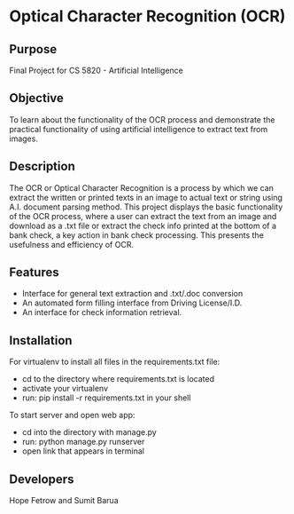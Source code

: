 # Optical Character Recognition (OCR)


<h2> Purpose </h2>

Final Project for CS 5820 - Artificial Intelligence

<h2> Objective	</h2>
	
To learn about the functionality of the OCR process and demonstrate the practical functionality of using artificial intelligence to extract text from images. 

<h2> Description </h2>

The OCR or Optical Character Recognition is a process by which we can extract the written or printed texts in an image to actual text or string using A.I. document parsing method. This project displays the basic functionality of the OCR process, where a user can extract the text from an image and download as a .txt file or extract the check info printed at the bottom of a bank check, a key action in bank check processing. This presents the usefulness and efficiency of OCR. 
		
<h2> Features </h2>
<ul>
 <li> Interface for general text extraction and .txt/.doc conversion</li>
 <li> An automated form filling interface from Driving License/I.D.</li>
 <li> An interface for check information retrieval.</li>
</ul>

<h2> Installation </h2>

For virtualenv to install all files in the requirements.txt file:
	<ul>
	<li>cd to the directory where requirements.txt is located</li>
	<li>activate your virtualenv</li>
	<li>run: pip install -r requirements.txt in your shell</li>
	</ul>

To start server and open web app:
	<ul>
	<li>cd into the directory with manage.py </li>
	<li>run: python manage.py runserver </li>
	<li>open link that appears in terminal </li>
	</ul>
		
<h2>Developers </h2>   	
	Hope Fetrow and Sumit Barua
